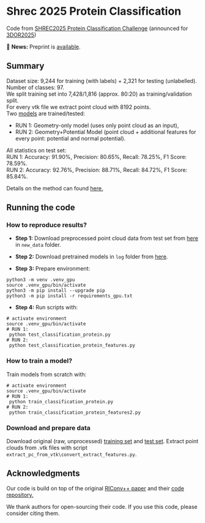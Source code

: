# Shrec 2025 Protein Classification

Code from [SHREC2025 Protein Classification Challenge](https://shrec2025.drugdesign.fr/#envisioned-task) 
(announced for [3DOR2025](https://3dor.cs.ucl.ac.uk/home))

:tada: **News:** Preprint is [available](https://papers.ssrn.com/sol3/papers.cfm?abstract_id=5258950).

## Summary

Dataset size: 9,244 for training (with labels) + 2,321 for testing (unlabelled). Number of classes: 97.\
We split training set into 7,428/1,816 (approx. 80:20) as training/validation split.\
For every vtk file we extract point cloud with 8192 points. \
Two [models](https://drive.contact.de/s/X9eiUArRXTTX1pT) are trained/tested:
+ RUN 1: Geometry-only model (uses only point cloud as an input),
+ RUN 2: Geometry+Potential Model (point cloud + additional features for every point: potential and normal potential).

All statistics on test set: \
RUN 1:
Accuracy: 91.90%,
Precision: 80.65%,
Recall: 78.25%,
F1 Score: 78.59%.\
RUN 2:
Accuracy: 92.76%,
Precision: 88.71%,
Recall: 84.72%,
F1 Score: 85.84%.


Details on the method can found [here.](https://github.com/ContactSoftwareAI/RINetwork-Shrec2025-Protein-Shape-Classification/blob/main/docu.pdf)


## Running the code

### How to reproduce results?
+ **Step 1:** Download preprocessed point cloud data from test set from [here](https://drive.contact.de/s/2uYAC96R0PnIHUR) in ```new_data``` folder.

+ **Step 2:** Download pretrained models in ```log``` folder from [here](https://drive.contact.de/s/X9eiUArRXTTX1pT). 

+ **Step 3:** Prepare environment:
```
python3 -m venv .venv_gpu
source .venv_gpu/bin/activate
python3 -m pip install --upgrade pip
python3 -m pip install -r requirements_gpu.txt
```

+ **Step 4:** Run scripts with:
```
# activate environment
source .venv_gpu/bin/activate
# RUN 1:
 python test_classification_protein.py
# RUN 2:
 python test_classification_protein_features.py
```


### How to train a model?
Train models from scratch with:
```
# activate environment
source .venv_gpu/bin/activate
# RUN 1:
 python train_classification_protein.py
# RUN 2:
 python train_classification_protein_features2.py
```


### Download and prepare data
Download original (raw, unprocessed) [training set](https://shrec2025.drugdesign.fr/files/train_set.tar.xz) and [test set](https://shrec2025.drugdesign.fr/files/test_set.tar.xz).
Extract point clouds from .vtk files with script ```extract_pc_from_vtk\convert_extract_features.py```.


## Acknowledgments
Our code is build on top of the original [RIConv++ paper](https://arxiv.org/abs/2202.13094) and their [code repository.](https://github.com/cszyzhang/riconv2)

We thank authors for open-sourcing their code. If you use this code, please consider citing them.











